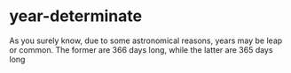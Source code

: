 # year-determinate
 
As you surely know, due to some astronomical reasons, years may be leap or common. The former are 366 days long, while the latter are 365 days long
